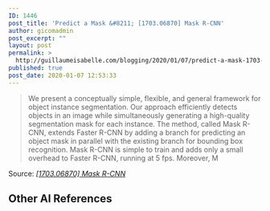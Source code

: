 ```yaml
---
ID: 1446
post_title: 'Predict a Mask &#8211; [1703.06870] Mask R-CNN'
author: gicomadmin
post_excerpt: ""
layout: post
permalink: >
  http://guillaumeisabelle.com/blogging/2020/01/07/predict-a-mask-1703-06870-mask-r-cnn/
published: true
post_date: 2020-01-07 12:53:33
---
```

> We present a conceptually simple, flexible, and general framework for object instance segmentation. Our approach efficiently detects objects in an image while simultaneously generating a high-quality segmentation mask for each instance. The method, called Mask R-CNN, extends Faster R-CNN by adding a branch for predicting an object mask in parallel with the existing branch for bounding box recognition. Mask R-CNN is simple to train and adds only a small overhead to Faster R-CNN, running at 5 fps. Moreover, M

Source: *[[1703.06870] Mask R-CNN][1]*

<!-- wp:more -->

<!--more-->

<!-- /wp:more -->

<!-- wp:heading -->

## Other AI References

<!-- /wp:heading -->

<!-- wp:block {"ref":1461} /-->

 [1]: https://arxiv.org/abs/1703.06870
